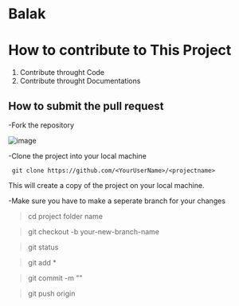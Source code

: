 # Balak

# How to contribute to This Project
1. Contribute throught Code
2. Contribute throught Documentations

## How to submit the pull request

 -Fork the repository
 
 ![image](https://www.freecodecamp.org/news/content/images/2021/11/click.png)
 
 -Clone the project into your local machine
 
 ` git clone https://github.com/<YourUserName>/<projectname>`
 
 This will create a copy of the project on your local machine. 
 
 
 
 -Make sure you have to make a seperate branch for your changes
 
 
 
 > cd project folder name


> git checkout -b your-new-branch-name

> git status

> git add *

> git commit -m "<message here>"
  
> git push origin <add-your-branch-name>
 
